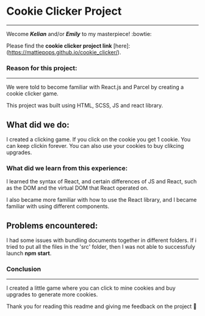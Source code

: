 # Cookie Clicker Project
___________

Wecome ***Kelian*** and/or ***Emily*** to my masterpiece! :bowtie:

Please find the **cookie clicker project link** [here]: (https://mattiepops.github.io/cookie_clicker/).


### Reason for this project:
________

We were told to become familiar with React.js and Parcel by creating a cookie clicker game. 

This project was built using HTML, SCSS, JS and react library.

## What did we do:

I created a clicking game. If you click on the cookie you get 1 cookie. You can keep clickin forever. You can also use your cookies to buy clikcing upgrades.

### What did we learn from this experience:

I learned the syntax of React, and certain differences of JS and React, such as the DOM and the virtual DOM that React operated on.

I also became more familiar with how to use the React library, and I became familiar with using different components. 


## Problems encountered:

I had some issues with bundling documents together in different folders. If i tried to put all the files in the 'src' folder, then I was not able to successfuly launch **npm start**.


### Conclusion
_____

I created a little game where you can click to mine cookies and buy upgrades to generate more cookies.

Thank you for reading this readme and giving me feedback on the project :punch: 
